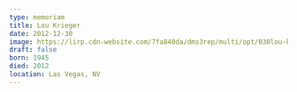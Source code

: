 ```yaml
---
type: memoriam
title: Lou Krieger
date: 2012-12-30
image: https://lirp.cdn-website.com/7fa840da/dms3rep/multi/opt/030lou-krieger-1920w.jpg
draft: false
born: 1945
died: 2012
location: Las Vegas, NV
---
```

